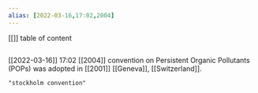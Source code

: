```yaml
---
alias: [2022-03-16,17:02,2004]
---
```

[[]]
table of content
```toc
```

[[2022-03-16]] 17:02 [[2004]]
convention on Persistent Organic Pollutants (POPs)
was adopted in [[2001]] [[Geneva]], [[Switzerland]].
```query
"stockholm convention"
```